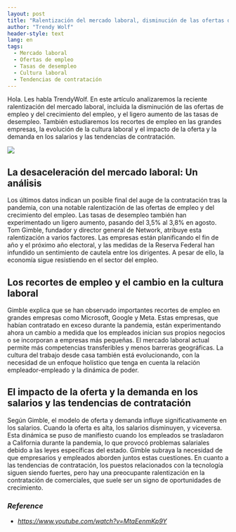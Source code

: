 ```yaml
---
layout: post
title: "Ralentización del mercado laboral, disminución de las ofertas de empleo e impacto en los salarios y las tendencias de contratación"
author: "Trendy Wolf"
header-style: text
lang: en
tags:
  - Mercado laboral
  - Ofertas de empleo
  - Tasas de desempleo
  - Cultura laboral
  - Tendencias de contratación
---
```


Hola. Les habla TrendyWolf. En este artículo analizaremos la reciente ralentización del mercado laboral, incluida la disminución de las ofertas de empleo y del crecimiento del empleo, y el ligero aumento de las tasas de desempleo. También estudiaremos los recortes de empleo en las grandes empresas, la evolución de la cultura laboral y el impacto de la oferta y la demanda en los salarios y las tendencias de contratación.

<img
    src="https://i.ytimg.com/vi/MtaEenmKp9Y/hqdefault.jpg"
/>


## La desaceleración del mercado laboral: Un análisis
Los últimos datos indican un posible final del auge de la contratación tras la pandemia, con una notable ralentización de las ofertas de empleo y del crecimiento del empleo. Las tasas de desempleo también han experimentado un ligero aumento, pasando del 3,5% al 3,8% en agosto. Tom Gimble, fundador y director general de Network, atribuye esta ralentización a varios factores. Las empresas están planificando el fin de año y el próximo año electoral, y las medidas de la Reserva Federal han infundido un sentimiento de cautela entre los dirigentes. A pesar de ello, la economía sigue resistiendo en el sector del empleo.

## Los recortes de empleo y el cambio en la cultura laboral
Gimble explica que se han observado importantes recortes de empleo en grandes empresas como Microsoft, Google y Meta. Estas empresas, que habían contratado en exceso durante la pandemia, están experimentando ahora un cambio a medida que los empleados inician sus propios negocios o se incorporan a empresas más pequeñas. El mercado laboral actual permite más competencias transferibles y menos barreras geográficas. La cultura del trabajo desde casa también está evolucionando, con la necesidad de un enfoque holístico que tenga en cuenta la relación empleador-empleado y la dinámica de poder.

## El impacto de la oferta y la demanda en los salarios y las tendencias de contratación
Según Gimble, el modelo de oferta y demanda influye significativamente en los salarios. Cuando la oferta es alta, los salarios disminuyen, y viceversa. Esta dinámica se puso de manifiesto cuando los empleados se trasladaron a California durante la pandemia, lo que provocó problemas salariales debido a las leyes específicas del estado. Gimble subraya la necesidad de que empresarios y empleados aborden juntos estas cuestiones. En cuanto a las tendencias de contratación, los puestos relacionados con la tecnología siguen siendo fuertes, pero hay una preocupante ralentización en la contratación de comerciales, que suele ser un signo de oportunidades de crecimiento.


### _Reference_
- _https://www.youtube.com/watch?v=MtaEenmKp9Y_

